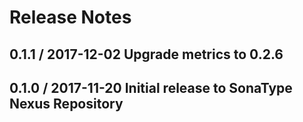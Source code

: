 # Release Notes

## 0.1.1 / 2017-12-02 Upgrade metrics to 0.2.6

## 0.1.0 / 2017-11-20 Initial release to SonaType Nexus Repository